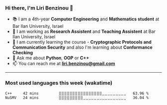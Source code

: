 ### Hi there, I'm Liri Benzinou 👋

<!--
**Liri-Be/Liri-Be** is a ✨ _special_ ✨ repository because its `README.md` (this file) appears on your GitHub profile.

Here are some ideas to get you started:

- 🔭 I’m currently working on ...
- 🌱 I’m currently learning ...
- 👯 I’m looking to collaborate on ...
- 🤔 I’m looking for help with ...
- 💬 Ask me about ...
- 📫 How to reach me: ...
- 😄 Pronouns: ...
- ⚡ Fun fact: ...
-->
- 📚 I am a 4th-year **Computer Engineering** and **Mathematics student** at Bar Ilan University, Israel
- 💼 I am working as **Research Assistent** and **Teaching Assistent** at Bar Ilan University, Israel
- 🌱 I am currently learning the course - **Cryptographic Protocols and Communication Security**
            and also I'm learning about **Conformance Checking**
- 💬 Ask me about **Python**, **OOP** or **C++**
- 📫 You can reach me at **liri.benzinou@gmail.com**

------------------
### Most used languages this week (wakatime)
<!--START_SECTION:waka-->

```text
C++     42 mins         ⣿⣿⣿⣿⣿⣿⣿⣿⣿⣿⣿⣿⣿⣿⣿⣿⣀⣀⣀⣀⣀⣀⣀⣀⣀   63.96 %
NuSMV   24 mins         ⣿⣿⣿⣿⣿⣿⣿⣿⣿⣀⣀⣀⣀⣀⣀⣀⣀⣀⣀⣀⣀⣀⣀⣀⣀   36.04 %
```

<!--END_SECTION:waka-->
<!--
### Most used languages on github's public repositories
<p><img align="left" src="https://github-readme-stats.vercel.app/api/top-langs?username=liri-be&show_icons=true&locale=en&layout=compact&theme=dark&hide_title=false" alt="liri-be" /></p>
-->

